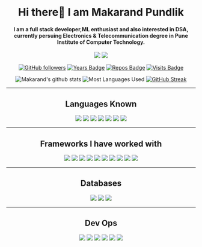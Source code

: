 <h1 align="center">Hi there👋  I am Makarand Pundlik</h1>

<div align="center">

 #### I am a full stack developer,ML enthusiast and also interested in DSA, currently persuing Electronics & Telecommunication degree in Pune Institute of Computer Technology.  
 [<img src="https://img.shields.io/badge/linkedin-%230077B5.svg?&style=for-the-badge&logo=linkedin&logoColor=white" />](https://www.linkedin.com/in/MakarandPundlik) 
[<img src="https://img.shields.io/badge/-makarand_pundlik-c14438?style=for-the-badge&logo=Gmail&logoColor=white"/>](mailto:mmp2308@gmail.com)
 
[![GitHub followers](https://img.shields.io/github/followers/MakarandPundlik?color=green?label=Followers&style=for-the-badge)](https://github.com/MakarandPundlik?tab=followers)
[![Years Badge](https://badges.pufler.dev/years/MakarandPundlik?style=for-the-badge)](https://github.com/MakarandPundlik) 
[![Repos Badge](https://badges.pufler.dev/repos/MakarandPundlik?style=for-the-badge)](https://github.com/MakarandPundlik) 
[![Visits Badge](https://badges.pufler.dev/visits/MakarandPundlik/MakarandPundlik?style=for-the-badge)](https://github.com/MakarandPundlik)

 ![Makarand's github stats](https://github-readme-stats.vercel.app/api?username=MakarandPundlik&theme=dracula&count_private=true&show_icons=true&include_all_commits=true)
 ![Most Languages Used](https://github-readme-stats.vercel.app/api/top-langs/?username=MakarandPundlik&theme=dracula&layout=compact)
 [![GitHub Streak](https://github-readme-streak-stats.herokuapp.com?user=MakarandPundlik&theme=dark)](https://git.io/streak-stats)

  <hr>
 <h2 align="center">Languages Known</h2>
 <div align="center">
  <img src="https://img.shields.io/badge/JavaScript-323330?style=for-the-badge&logo=javascript&logoColor=F7DF1E"/>
  <img src="https://img.shields.io/badge/Java-ED8B00?style=for-the-badge&logo=java&logoColor=white"/>
  <img src="https://img.shields.io/badge/C%2B%2B-00599C?style=for-the-badge&logo=c%2B%2B&logoColor=white"/>
  <img src="https://img.shields.io/badge/TypeScript-007ACC?style=for-the-badge&logo=typescript&logoColor=white"/>
  <img src="https://img.shields.io/badge/C-00599C?style=for-the-badge&logo=c&logoColor=white"/>
  <img src="https://img.shields.io/badge/HTML5-E34F26?style=for-the-badge&logo=html5&logoColor=white"/>
  <img src="https://img.shields.io/badge/CSS3-1572B6?style=for-the-badge&logo=css3&logoColor=white"/>
  </div>
 </h2>
 <hr>
 <h2 align="center">Frameworks I have worked with</h2>
<div align="center">
  <img src="https://img.shields.io/badge/express.js%20-%23404d59.svg?&style=for-the-badge" />
  <img src="https://img.shields.io/badge/react%20-%2320232a.svg?&style=for-the-badge&logo=react&logoColor=%2361DAFB" />
 <img src="https://img.shields.io/badge/Redux-593D88?style=for-the-badge&logo=redux&logoColor=white"/>
 <img src="https://img.shields.io/badge/MUI-0081CB?style=for-the-badge&logo=material-ui&logoColor=white"/>
 <img src="https://img.shields.io/badge/Bootstrap-563D7C?style=for-the-badge&logo=bootstrap&logoColor=white"/>
  <img src="https://img.shields.io/badge/node.js%20-%2343853D.svg?&style=for-the-badge&logo=node.js&logoColor=white" />
 

 <img src="https://img.shields.io/badge/ChartJS-FF6384?style=for-the-badge&logo=chart-dot-js&logoColor=white"/>
 <img src="https://img.shields.io/badge/Socket.io-010101?&style=for-the-badge&logo=Socket.io&logoColor=white"/>
 <img src="https://img.shields.io/badge/Sass-CC6699?style=for-the-badge&logo=sass&logoColor=white"/>
 <Img src="https://img.shields.io/badge/Ionic-3880FF?style=for-the-badge&logo=ionic&logoColor=white"/>
</div>
<hr>
 <h2 align="center">Databases</h2>
<div align="center">
 <img src="https://img.shields.io/badge/MongoDB-%234ea94b.svg?&style=for-the-badge&logo=mongodb&logoColor=white" />
 <img src="https://img.shields.io/badge/MySQL-00000F?style=for-the-badge&logo=mysql&logoColor=white"/>
 <img src="https://img.shields.io/badge/Firebase-ffca28?style=for-the-badge&logo=firebase&logoColor=white"/>
</div>
<hr>
 <h2 align="center">Dev Ops</h2>
<div align="center">
 <img src="https://img.shields.io/badge/Netlify-00C7B7?style=for-the-badge&logo=netlify&logoColor=white"/>
 <img src="https://img.shields.io/badge/Git-F05032?style=for-the-badge&logo=git&logoColor=white"/>
 <Img src="https://img.shields.io/badge/Jira-0052CC?style=for-the-badge&logo=Jira&logoColor=white"/>
  <img src="https://img.shields.io/badge/Heroku-430098?style=for-the-badge&logo=heroku&logoColor=white"/>
 <img src="https://img.shields.io/badge/Postman-FF6C37?style=for-the-badge&logo=Postman&logoColor=white"/>
 <img src="https://img.shields.io/badge/Amazon_AWS-232F3E?style=for-the-badge&logo=amazon-aws&logoColor=white"/>


</div>
</div>


